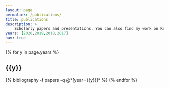```yaml
---
layout: page
permalink: /publications/
title: publications
description: >
    Scholarly papers and presentations. You can also find my work on ResearchGate, GScholar, Publons.
years: [2020,2019,2018,2017]
nav: true
---
```


<div class="publications">

{% for y in page.years %}
  <h2 class="year">{{y}}</h2>
  {% bibliography -f papers -q @*[year={{y}}]* %}
{% endfor %}

</div>
